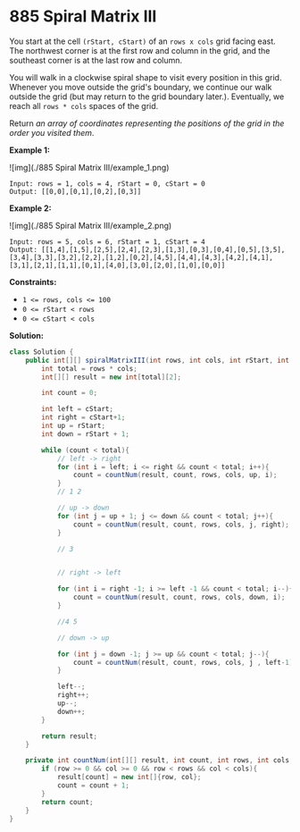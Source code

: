# 885 Spiral Matrix III

You start at the cell `(rStart, cStart)` of an `rows x cols` grid facing east. The northwest corner is at the first row and column in the grid, and the southeast corner is at the last row and column.

You will walk in a clockwise spiral shape to visit every position in this grid. Whenever you move outside the grid's boundary, we continue our walk outside the grid (but may return to the grid boundary later.). Eventually, we reach all `rows * cols` spaces of the grid.

Return *an array of coordinates representing the positions of the grid in the order you visited them*.

 

**Example 1:**

![img](./885 Spiral Matrix III/example_1.png)

```
Input: rows = 1, cols = 4, rStart = 0, cStart = 0
Output: [[0,0],[0,1],[0,2],[0,3]]
```

**Example 2:**

![img](./885 Spiral Matrix III/example_2.png)

```
Input: rows = 5, cols = 6, rStart = 1, cStart = 4
Output: [[1,4],[1,5],[2,5],[2,4],[2,3],[1,3],[0,3],[0,4],[0,5],[3,5],[3,4],[3,3],[3,2],[2,2],[1,2],[0,2],[4,5],[4,4],[4,3],[4,2],[4,1],[3,1],[2,1],[1,1],[0,1],[4,0],[3,0],[2,0],[1,0],[0,0]]
```

 

**Constraints:**

- `1 <= rows, cols <= 100`
- `0 <= rStart < rows`
- `0 <= cStart < cols`



**Solution:**

```java
class Solution {
    public int[][] spiralMatrixIII(int rows, int cols, int rStart, int cStart) {
        int total = rows * cols;
        int[][] result = new int[total][2];

        int count = 0;

        int left = cStart;
        int right = cStart+1;
        int up = rStart;
        int down = rStart + 1;

        while (count < total){
            // left -> right
            for (int i = left; i <= right && count < total; i++){
                count = countNum(result, count, rows, cols, up, i);
            }
            // 1 2

            // up -> down
            for (int j = up + 1; j <= down && count < total; j++){
                count = countNum(result, count, rows, cols, j, right);
            }

            // 3


            // right -> left

            for (int i = right -1; i >= left -1 && count < total; i--){
                count = countNum(result, count, rows, cols, down, i);
            }

            //4 5

            // down -> up

            for (int j = down -1; j >= up && count < total; j--){
                count = countNum(result, count, rows, cols, j , left-1);
            }

            left--;
            right++;
            up--;
            down++;
        }

        return result;
    }

    private int countNum(int[][] result, int count, int rows, int cols, int row, int col){
        if (row >= 0 && col >= 0 && row < rows && col < cols){
            result[count] = new int[]{row, col};
            count = count + 1;
        }
        return count;
    }
}
```

